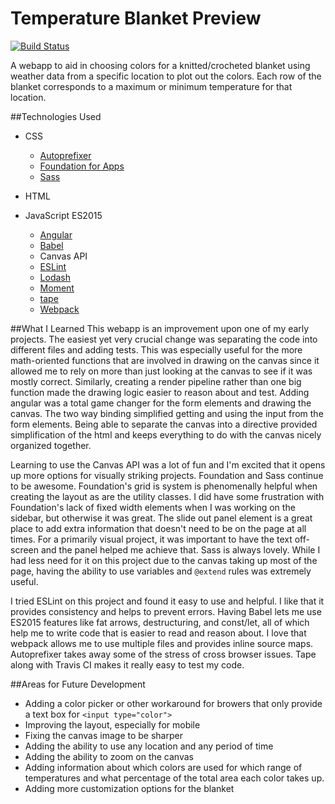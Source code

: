 # Temperature Blanket Preview
[![Build Status](https://travis-ci.org/KatherineThompson/temperature-blanket-preview.svg?branch=master)](https://travis-ci.org/KatherineThompson/temperature-blanket-preview)

A webapp to aid in choosing colors for a knitted/crocheted blanket using weather data
from a specific location to plot out the colors. Each row of the blanket corresponds
to a maximum or minimum temperature for that location.

##Technologies Used
* CSS
    * [Autoprefixer](https://github.com/postcss/autoprefixer)
    * [Foundation for Apps](http://foundation.zurb.com/apps/docs/#!/)
    * [Sass](http://sass-lang.com/)

* HTML

* JavaScript ES2015
    * [Angular](https://angularjs.org/)
    * [Babel](http://babeljs.io/)
    * Canvas API
    * [ESLint](http://eslint.org/)
    * [Lodash](https://lodash.com/)
    * [Moment](http://momentjs.com/)
    * [tape](https://www.npmjs.com/package/tape)
    * [Webpack](https://webpack.github.io/)

##What I Learned
This webapp is an improvement upon one of my early projects. The easiest yet very crucial change was separating the
code into different files and adding tests. This was especially useful for the more math-oriented functions that are involved
in drawing on the canvas since it allowed me to rely on more than just looking at the canvas to see if it was mostly correct.
Similarly, creating a render pipeline rather than one big function made the drawing logic easier to reason about and test.
Adding angular was a total game changer for the form elements and drawing the canvas. The two way binding simplified
getting and using the input from the form elements. Being able to separate the canvas into a 
directive provided simplification of the html and keeps everything to do with the canvas nicely organized together.

Learning to use the Canvas API was a lot of fun and I'm excited that it opens up more options for visually striking
projects. Foundation and Sass continue to be awesome. Foundation's grid is system is phenomenally helpful
when creating the layout as are the utility classes. I did have some frustration with Foundation's lack of fixed
width elements when I was working on the sidebar, but otherwise it was great. The slide out panel element is a great place to add
extra information that doesn't need to be on the page at all times. For a primarily visual project, it was important to 
have the text off-screen and the panel helped me achieve that. Sass is always lovely. While I had less need for it on
this project due to the canvas taking up most of the page, having the ability to use variables and `@extend` rules
was extremely useful.

I tried ESLint on this project and found it easy to use and helpful. I like that it provides consistency and
helps to prevent errors. Having Babel lets me use ES2015 features like fat arrows, destructuring, and const/let, all of
which help me to write code that is easier to read and reason about. I love that webpack allows me to use multiple files
and provides inline source maps. Autoprefixer takes away some of the stress of cross browser issues. Tape along with
Travis CI makes it really easy to test my code.

##Areas for Future Development
* Adding a color picker or other workaround for browers that only provide a text box for `<input type="color">`
* Improving the layout, especially for mobile
* Fixing the canvas image to be sharper
* Adding the ability to use any location and any period of time
* Adding the ability to zoom on the canvas
* Adding information about which colors are used for which range of temperatures and what percentage of the total area
each color takes up.
* Adding more customization options for the blanket